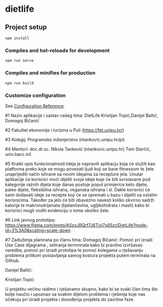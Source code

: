 # dietlife

## Project setup
```
npm install
```

### Compiles and hot-reloads for development
```
npm run serve
```

### Compiles and minifies for production
```
npm run build
```

### Customize configuration
See [Configuration Reference](https://cli.vuejs.org/config/).

#1 Naziv aplikacije i sastav vašeg tima: DietLife
 Kristijan Topić,Danijel Baltić, Domagoj Bičanić

#2 Fakultet ekonomije i turizma u Puli (https://fet.unipu.hr/)

#3 Kolegij: Programsko inženjerstvo (ntankovic.unipu.hr/pi)

#4 Mentori: doc.dr.sc. Nikola Tanković (ntankovic.unipu.hr)
Toni Starčić, univ.bacc.inf.

#5 Kratki opis funkcionalnosti:Ideja je napraviti aplikacju koja će služiti kao platforma preko koje se mogu povezati ljudi koji se bave fitnessom te žele unaprijediti način ishrane sa novim idejama za recepture jela. Unutar aplikacije će korisnici moći dijeliti svoje ideje koje će biti svrstavane pod kategorije raznih dijeta koje danas postoje poput primjerice keto dijete, paleo dijete, fleksibilna ishrana, veganska ishrana i sl. Dakle korisnici će sami dodavati ideje za recepte koji će se spremati u bazu i dijeliti sa ostalim korisnicima. Također za jelo će biti obavezno navesti koliko okvirno sadrži kalorija te makronutrijenata (bjelančevina, ugljikohidrata i masti) kako bi korisnici mogli voditi evidenciju o tome ukoliko žele.

#6 Link javnog prototipa: https://www.figma.com/proto/ASzxJRQrf7J6Tixl7x65zr/DietLife?node-id=3%3A0&scaling=scale-down

#7 Zaduženja planirana po članu tima:
Domagoj Bičanić: Pomoć pri izradi Use Case dijagrama , setiranja termninala kako bi pravilno izvršavao naredbe, pomoć pri izradi prototipa te pomoć kolegama u rješavanju problema prilikom postavljanja samog kostura projekta putem terminala na Github.

Danijel Baltić:

Kristijan Topić:

U projektu večinu radimo i rješavamo skupno, kako bi se svaki član tima što bolje naučio i upoznao sa svakim dijelom problema i rješenja koje nas očekuju pri izradi projekta i dovođenja projekta do završne faze.
